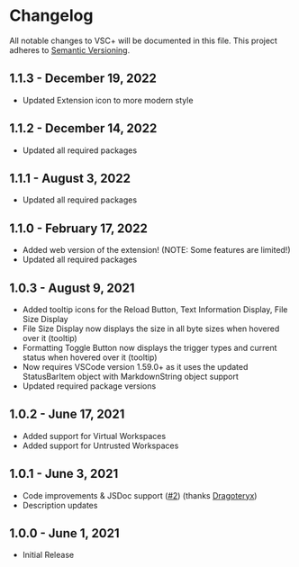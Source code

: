# Changelog
All notable changes to VSC+ will be documented in this file.
This project adheres to [Semantic Versioning](https://semver.org/spec/v2.0.0.html).

## 1.1.3 - December 19, 2022
- Updated Extension icon to more modern style

## 1.1.2 - December 14, 2022
- Updated all required packages

## 1.1.1 - August 3, 2022
- Updated all required packages

## 1.1.0 - February 17, 2022
- Added web version of the extension! (NOTE: Some features are limited!)
- Updated all required packages

## 1.0.3 - August 9, 2021
- Added tooltip icons for the Reload Button, Text Information Display, File Size Display
- File Size Display now displays the size in all byte sizes when hovered over it (tooltip)
- Formatting Toggle Button now displays the trigger types and current status when hovered over it (tooltip)
- Now requires VSCode version 1.59.0+ as it uses the updated StatusBarItem object with MarkdownString object support
- Updated required package versions

## 1.0.2 - June 17, 2021
- Added support for Virtual Workspaces
- Added support for Untrusted Workspaces

## 1.0.1 - June 3, 2021
- Code improvements & JSDoc support ([#2](https://github.com/DrVrej/vscplus/pull/2)) (thanks [Dragoteryx](https://github.com/Dragoteryx))
- Description updates

## 1.0.0 - June 1, 2021
- Initial Release
